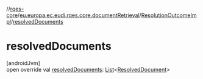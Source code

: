 //[rqes-core](../../../index.md)/[eu.europa.ec.eudi.rqes.core.documentRetrieval](../index.md)/[ResolutionOutcomeImpl](index.md)/[resolvedDocuments](resolved-documents.md)

# resolvedDocuments

[androidJvm]\
open override val [resolvedDocuments](resolved-documents.md): [List](https://kotlinlang.org/api/latest/jvm/stdlib/kotlin-stdlib/kotlin.collections/-list/index.html)&lt;[ResolvedDocument](../-resolved-document/index.md)&gt;
